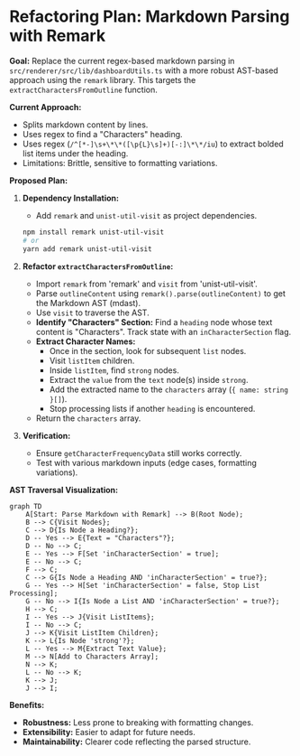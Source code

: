 # Refactoring Plan: Markdown Parsing with Remark

**Goal:** Replace the current regex-based markdown parsing in `src/renderer/src/lib/dashboardUtils.ts` with a more robust AST-based approach using the `remark` library. This targets the `extractCharactersFromOutline` function.

**Current Approach:**

- Splits markdown content by lines.
- Uses regex to find a "Characters" heading.
- Uses regex (`/^[*-]\s+\*\*([\p{L}\s]+)[-:]\*\*/iu`) to extract bolded list items under the heading.
- Limitations: Brittle, sensitive to formatting variations.

**Proposed Plan:**

1.  **Dependency Installation:**

    - Add `remark` and `unist-util-visit` as project dependencies.

    ```bash
    npm install remark unist-util-visit
    # or
    yarn add remark unist-util-visit
    ```

2.  **Refactor `extractCharactersFromOutline`:**

    - Import `remark` from 'remark' and `visit` from 'unist-util-visit'.
    - Parse `outlineContent` using `remark().parse(outlineContent)` to get the Markdown AST (mdast).
    - Use `visit` to traverse the AST.
    - **Identify "Characters" Section:** Find a `heading` node whose text content is "Characters". Track state with an `inCharacterSection` flag.
    - **Extract Character Names:**
      - Once in the section, look for subsequent `list` nodes.
      - Visit `listItem` children.
      - Inside `listItem`, find `strong` nodes.
      - Extract the `value` from the `text` node(s) inside `strong`.
      - Add the extracted name to the `characters` array (`{ name: string }[]`).
      - Stop processing lists if another `heading` is encountered.
    - Return the `characters` array.

3.  **Verification:**
    - Ensure `getCharacterFrequencyData` still works correctly.
    - Test with various markdown inputs (edge cases, formatting variations).

**AST Traversal Visualization:**

```mermaid
graph TD
    A[Start: Parse Markdown with Remark] --> B(Root Node);
    B --> C{Visit Nodes};
    C --> D{Is Node a Heading?};
    D -- Yes --> E{Text = "Characters"?};
    D -- No --> C;
    E -- Yes --> F[Set 'inCharacterSection' = true];
    E -- No --> C;
    F --> C;
    C --> G{Is Node a Heading AND 'inCharacterSection' = true?};
    G -- Yes --> H[Set 'inCharacterSection' = false, Stop List Processing];
    G -- No --> I{Is Node a List AND 'inCharacterSection' = true?};
    H --> C;
    I -- Yes --> J{Visit ListItems};
    I -- No --> C;
    J --> K{Visit ListItem Children};
    K --> L{Is Node 'strong'?};
    L -- Yes --> M{Extract Text Value};
    M --> N[Add to Characters Array];
    N --> K;
    L -- No --> K;
    K --> J;
    J --> I;
```

**Benefits:**

- **Robustness:** Less prone to breaking with formatting changes.
- **Extensibility:** Easier to adapt for future needs.
- **Maintainability:** Clearer code reflecting the parsed structure.
